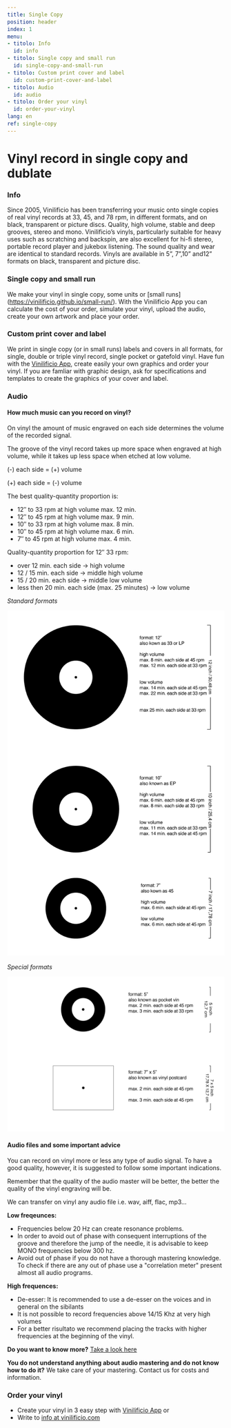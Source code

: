 ```yaml
---
title: Single Copy
position: header
index: 1
menu:
- titolo: Info
  id: info
- titolo: Single copy and small run
  id: single-copy-and-small-run
- titolo: Custom print cover and label
  id: custom-print-cover-and-label
- titolo: Audio
  id: audio
- titolo: Order your vinyl
  id: order-your-vinyl
lang: en
ref: single-copy
---
```


# Vinyl record in single copy and dublate

### Info

Since 2005, Vinilificio has been transferring your music onto single copies of real vinyl records at 33, 45, and 78 rpm, in different formats, and on black, transparent or picture discs. Quality, high volume, stable and deep grooves, stereo and mono. Vinilificio’s vinyls, particularly suitable for heavy uses such as scratching and backspin, are also excellent for hi-fi stereo, portable record player and jukebox listening. The sound quality and wear are identical to standard records. Vinyls are available in 5”, 7”,10” and12” formats on black, transparent and picture disc.

### Single copy and small run

We make your vinyl in single copy, some units or [small runs] (https://vinilificio.github.io/small-run/).
With the Vinilificio App you can calculate the cost of your order, simulate your vinyl, upload the audio, create your own artwork and place your order.

### Custom print cover and label

We print in single copy (or in small runs) labels and covers in all formats, for single, double or triple vinyl record, single pocket or gatefold vinyl. Have fun with the [Vinilificio App](https://demo.vinilificio.chialab.io/), create easily your own graphics and order your vinyl. If you are famliar with graphic design, ask for specifications and templates to create the graphics of your cover and label.

### Audio

#### How much music can you record on vinyl?

On vinyl the amount of music engraved on each side determines the volume of the recorded signal.

The groove of the vinyl record takes up more space when engraved at high volume, while it takes up less space when etched at low volume.

(-) each side = (+) volume

(+) each side = (-) volume


The best quality-quantity proportion is:

* 12″ to 33 rpm ​​at high volume max. 12 min.
* 12″ to 45 rpm at high volume max. 9 min.
* 10″ to 33 rpm ​​at high volume max. 8 min.
* 10″ to 45 rpm at high volume max. 6 min.
* 7″ to 45 rpm at high volume max. 4 min.


Quality-quantity proportion for 12″ 33 rpm:

* over 12 min. each side   ->     high volume
* 12 / 15 min. each side   ->     middle  high volume
* 15 / 20 min. each side   ->     middle  low volume
* less then 20 min. each side  (max. 25 minutes)      ->     low volume

*Standard formats*

![infographic vinili formati standard](/img/inphographic-vinyl-standard-format_en.png)

*Special formats*

![infographic vinili formati standard](/img/inphografic-vinyl-special-format-en.png)

#### Audio files and some important advice
You can record on vinyl more or less any type of audio signal. To have a good quality, however, it is suggested to follow some important indications.

Remember that the quality of the audio master will be better, the better the quality of the vinyl engraving will be.

We can transfer on vinyl any audio file i.e. wav, aiff, flac, mp3...

**Low freqeunces:**

* Frequencies below 20 Hz can create resonance problems.
* In order to avoid out of phase with consequent interruptions of the groove and therefore the jump of the needle, it is advisable to keep MONO frequencies below 300 hz.
* Avoid out of phase if you do not have a thorough mastering knowledge. To check if there are any out of phase use a "correlation meter" present almost all audio programs.

**High frequences:**

* De-esser: It is recommended to use a de-esser on the voices and in general on the sibilants
* It is not possible to record frequencies above 14/15 Khz at very high volumes
* For a better risultato we recommend placing the tracks with higher frequencies at the beginning of the vinyl.

**Do you want to know more?** [Take a look here](http://www.randmuzik.de/files/spezifikationen_audio_en_1.pdf)

**You do not understand anything about audio mastering and do not know how to do it?** We take care of your mastering. Contact us for costs and information.

### Order your vinyl

* Create your vinyl in 3 easy step with [Vinilificio App](https://demo.vinilificio.chialab.io/)
or
* Write to <a href="mailto:info@vinilificio.com">info at vinilificio.com</a><br>

